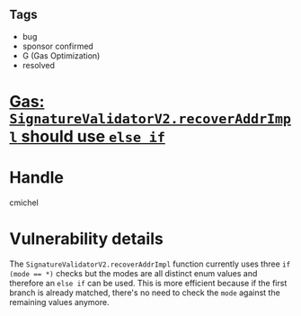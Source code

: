 ## Tags

- bug
- sponsor confirmed
- G (Gas Optimization)
- resolved

# [Gas: `SignatureValidatorV2.recoverAddrImpl` should use `else if`](https://github.com/code-423n4/2021-10-ambire-findings/issues/42) 

# Handle

cmichel


# Vulnerability details

The `SignatureValidatorV2.recoverAddrImpl` function currently uses three `if (mode == *)` checks but the modes are all distinct enum values and therefore an `else if` can be used.
This is more efficient because if the first branch is already matched, there's no need to check the `mode` against the remaining values anymore.

